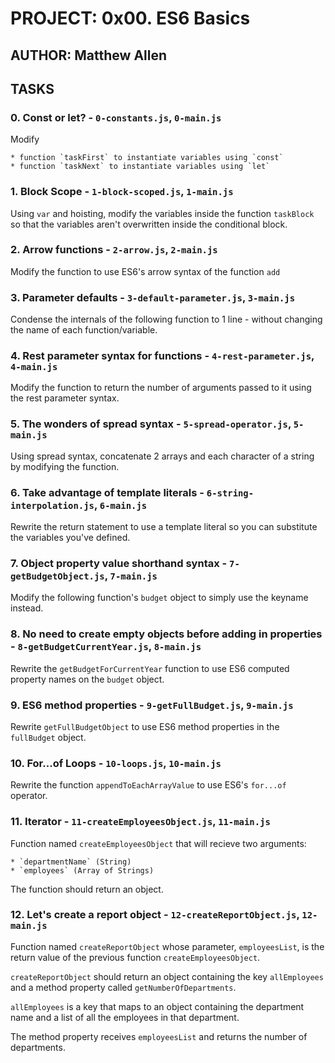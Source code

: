 # PROJECT: 0x00. ES6 Basics

## AUTHOR: Matthew Allen

## TASKS

### 0. Const or let? - `0-constants.js`, `0-main.js`

Modify

    * function `taskFirst` to instantiate variables using `const`
    * function `taskNext` to instantiate variables using `let`

### 1. Block Scope - `1-block-scoped.js`, `1-main.js`

Using `var` and hoisting, modify the variables inside the function `taskBlock` so that the variables aren't overwritten inside the conditional block.

### 2. Arrow functions - `2-arrow.js`, `2-main.js`

Modify the function to use ES6's arrow syntax of the function `add`

### 3. Parameter defaults - `3-default-parameter.js`, `3-main.js`

Condense the internals of the following function to 1 line - without changing the name of each function/variable.

### 4. Rest parameter syntax for functions - `4-rest-parameter.js`, `4-main.js`

Modify the function to return the number of arguments passed to it using the rest parameter syntax.

### 5. The wonders of spread syntax - `5-spread-operator.js`, `5-main.js`

Using spread syntax, concatenate 2 arrays and each character of a string by modifying the function.

### 6. Take advantage of template literals - `6-string-interpolation.js`, `6-main.js`

Rewrite the return statement to use a template literal so you can substitute the variables you've defined.

### 7. Object property value shorthand syntax - `7-getBudgetObject.js`, `7-main.js`

Modify the following function's `budget` object to simply use the keyname instead.

### 8. No need to create empty objects before adding in properties - `8-getBudgetCurrentYear.js`, `8-main.js`

Rewrite the `getBudgetForCurrentYear` function to use ES6 computed property names on the `budget` object.

### 9. ES6 method properties - `9-getFullBudget.js`, `9-main.js`

Rewrite `getFullBudgetObject` to use ES6 method properties in the `fullBudget` object.

### 10. For...of Loops - `10-loops.js`, `10-main.js`

Rewrite the function `appendToEachArrayValue` to use ES6's `for...of` operator.

### 11. Iterator - `11-createEmployeesObject.js`, `11-main.js`

Function named `createEmployeesObject` that will recieve two arguments:

    * `departmentName` (String)
    * `employees` (Array of Strings)

The function should return an object.

### 12. Let's create a report object - `12-createReportObject.js`, `12-main.js`

Function named `createReportObject` whose parameter, `employeesList`, is the return value of the previous function `createEmployeesObject`.

`createReportObject` should return an object containing the key `allEmployees` and a method property called `getNumberOfDepartments`.

`allEmployees` is a key that maps to an object containing the department name and a list of all the employees in that department.

The method property receives `employeesList` and returns the number of departments.
